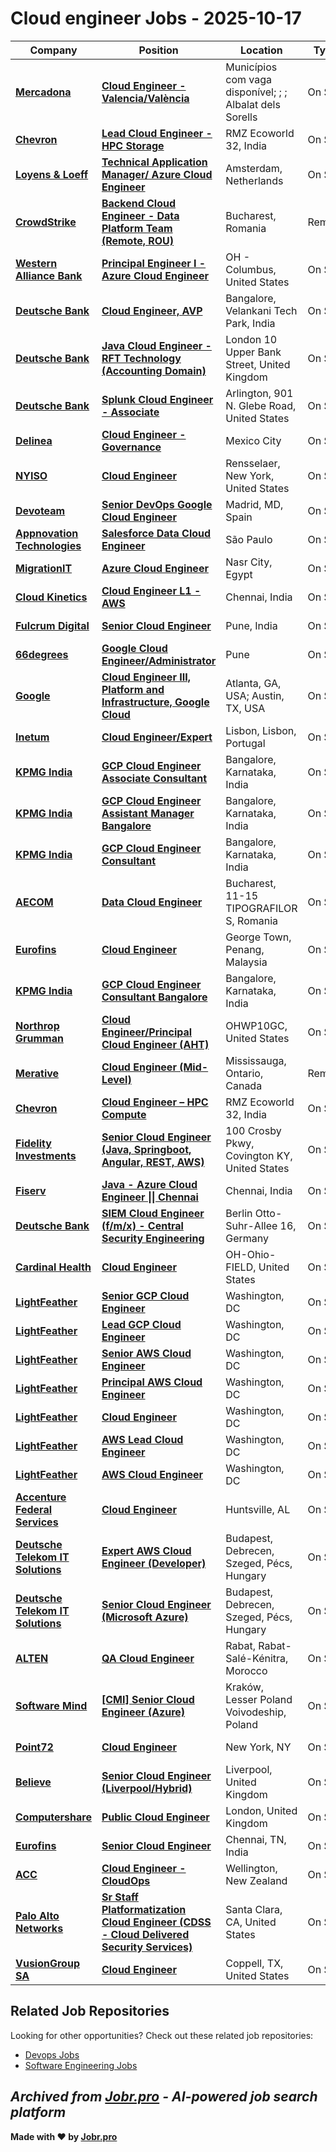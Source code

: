 # Cloud engineer Jobs - 2025-10-17

| Company | Position | Location | Type | Date |
| ------- | -------- | -------- | ---- | ------ |
| **[Mercadona](https://www.mercadona.es/)** | **[Cloud Engineer - Valencia/València](https://jobr.pro/job/30372577/cloud-engineer-valenciavalencia?utm_source=github&utm_medium=repo&utm_campaign=github-cloud-engineering-jobs)** | Municípios com vaga disponível; ; ; Albalat dels Sorells | On Site | Oct 16 |
| **[Chevron](https://www.chevron.com/)** | **[Lead Cloud Engineer - HPC Storage](https://jobr.pro/job/30368994/lead-cloud-engineer-hpc-storage?utm_source=github&utm_medium=repo&utm_campaign=github-cloud-engineering-jobs)** | RMZ Ecoworld 32, India | On Site | Oct 16 |
| **[Loyens & Loeff](https://www.loyensloeff.com/)** | **[Technical Application Manager/ Azure Cloud Engineer](https://jobr.pro/job/30399712/technical-application-manager-azure-cloud-engineer?utm_source=github&utm_medium=repo&utm_campaign=github-cloud-engineering-jobs)** | Amsterdam, Netherlands | On Site | Oct 16 |
| **[CrowdStrike](https://www.crowdstrike.com/)** | **[Backend Cloud Engineer - Data Platform Team (Remote, ROU)](https://jobr.pro/job/30397823/backend-cloud-engineer-data-platform-team-remote-rou?utm_source=github&utm_medium=repo&utm_campaign=github-cloud-engineering-jobs)** | Bucharest, Romania | Remote | Oct 16 |
| **[Western Alliance Bank](https://www.westernalliancebancorporation.com/)** | **[Principal Engineer I - Azure Cloud Engineer](https://jobr.pro/job/30405630/principal-engineer-i-azure-cloud-engineer?utm_source=github&utm_medium=repo&utm_campaign=github-cloud-engineering-jobs)** | OH - Columbus, United States | On Site | Oct 16 |
| **[Deutsche Bank](https://www.db.com/)** | **[Cloud Engineer, AVP](https://jobr.pro/job/30408744/cloud-engineer-avp?utm_source=github&utm_medium=repo&utm_campaign=github-cloud-engineering-jobs)** | Bangalore, Velankani Tech Park, India | On Site | Oct 16 |
| **[Deutsche Bank](https://www.db.com/)** | **[Java Cloud Engineer - RFT Technology (Accounting Domain)](https://jobr.pro/job/30408730/java-cloud-engineer-rft-technology-accounting-domain?utm_source=github&utm_medium=repo&utm_campaign=github-cloud-engineering-jobs)** | London 10 Upper Bank Street, United Kingdom | On Site | Oct 16 |
| **[Deutsche Bank](https://www.db.com/)** | **[Splunk Cloud Engineer - Associate](https://jobr.pro/job/30408716/splunk-cloud-engineer-associate?utm_source=github&utm_medium=repo&utm_campaign=github-cloud-engineering-jobs)** | Arlington, 901 N. Glebe Road, United States | On Site | Oct 16 |
| **[Delinea](https://delinea.com/)** | **[Cloud Engineer - Governance](https://jobr.pro/job/30327106/cloud-engineer-governance?utm_source=github&utm_medium=repo&utm_campaign=github-cloud-engineering-jobs)** | Mexico City | On Site | Oct 15 |
| **[NYISO](https://www.nyiso.com/)** | **[Cloud Engineer](https://jobr.pro/job/30331599/cloud-engineer?utm_source=github&utm_medium=repo&utm_campaign=github-cloud-engineering-jobs)** | Rensselaer, New York, United States | On Site | Oct 15 |
| **[Devoteam](https://www.devoteam.com/)** | **[Senior DevOps Google Cloud Engineer](https://jobr.pro/job/30310687/senior-devops-google-cloud-engineer?utm_source=github&utm_medium=repo&utm_campaign=github-cloud-engineering-jobs)** | Madrid, MD, Spain | On Site | Oct 15 |
| **[Appnovation Technologies](https://www.appnovation.com/)** | **[Salesforce Data Cloud Engineer](https://jobr.pro/job/30324115/salesforce-data-cloud-engineer?utm_source=github&utm_medium=repo&utm_campaign=github-cloud-engineering-jobs)** | São Paulo | On Site | Oct 15 |
| **[MigrationIT](https://www.migrationit.com/)** | **[Azure Cloud Engineer](https://jobr.pro/job/30265095/azure-cloud-engineer?utm_source=github&utm_medium=repo&utm_campaign=github-cloud-engineering-jobs)** | Nasr City, Egypt | On Site | Oct 15 |
| **[Cloud Kinetics](https://www.cloud-kinetics.com/)** | **[Cloud Engineer L1 - AWS](https://jobr.pro/job/30264463/cloud-engineer-l1-aws?utm_source=github&utm_medium=repo&utm_campaign=github-cloud-engineering-jobs)** | Chennai, India | On Site | Oct 15 |
| **[Fulcrum Digital](https://fulcrumdigital.com/)** | **[Senior Cloud Engineer](https://jobr.pro/job/30261296/senior-cloud-engineer?utm_source=github&utm_medium=repo&utm_campaign=github-cloud-engineering-jobs)** | Pune, India | On Site | Oct 15 |
| **[66degrees](https://66degrees.com/)** | **[Google Cloud Engineer/Administrator](https://jobr.pro/job/30318765/google-cloud-engineeradministrator?utm_source=github&utm_medium=repo&utm_campaign=github-cloud-engineering-jobs)** | Pune | On Site | Oct 15 |
| **[Google](https://www.google.com/)** | **[Cloud Engineer III, Platform and Infrastructure, Google Cloud](https://jobr.pro/job/30251963/cloud-engineer-iii-platform-and-infrastructure-google-cloud?utm_source=github&utm_medium=repo&utm_campaign=github-cloud-engineering-jobs)** | Atlanta, GA, USA; Austin, TX, USA | On Site | Oct 15 |
| **[Inetum](https://www.inetum.com)** | **[Cloud Engineer/Expert](https://jobr.pro/job/30257801/cloud-engineerexpert?utm_source=github&utm_medium=repo&utm_campaign=github-cloud-engineering-jobs)** | Lisbon, Lisbon, Portugal | On Site | Oct 15 |
| **[KPMG India](https://kpmg.com/)** | **[GCP Cloud Engineer Associate Consultant](https://jobr.pro/job/30271331/gcp-cloud-engineer-associate-consultant?utm_source=github&utm_medium=repo&utm_campaign=github-cloud-engineering-jobs)** | Bangalore, Karnataka, India | On Site | Oct 15 |
| **[KPMG India](https://kpmg.com/)** | **[GCP Cloud Engineer Assistant Manager Bangalore](https://jobr.pro/job/30271330/gcp-cloud-engineer-assistant-manager-bangalore?utm_source=github&utm_medium=repo&utm_campaign=github-cloud-engineering-jobs)** | Bangalore, Karnataka, India | On Site | Oct 15 |
| **[KPMG India](https://kpmg.com/)** | **[GCP Cloud Engineer Consultant](https://jobr.pro/job/30271328/gcp-cloud-engineer-consultant?utm_source=github&utm_medium=repo&utm_campaign=github-cloud-engineering-jobs)** | Bangalore, Karnataka, India | On Site | Oct 15 |
| **[AECOM](https://www.aecom.com)** | **[Data Cloud Engineer](https://jobr.pro/job/30257807/data-cloud-engineer?utm_source=github&utm_medium=repo&utm_campaign=github-cloud-engineering-jobs)** | Bucharest, 11-15 TIPOGRAFILOR S, Romania | On Site | Oct 15 |
| **[Eurofins](https://www.eurofins.com)** | **[Cloud Engineer](https://jobr.pro/job/30257809/cloud-engineer?utm_source=github&utm_medium=repo&utm_campaign=github-cloud-engineering-jobs)** | George Town, Penang, Malaysia | On Site | Oct 15 |
| **[KPMG India](https://kpmg.com/)** | **[GCP Cloud Engineer Consultant Bangalore](https://jobr.pro/job/30271314/gcp-cloud-engineer-consultant-bangalore?utm_source=github&utm_medium=repo&utm_campaign=github-cloud-engineering-jobs)** | Bangalore, Karnataka, India | On Site | Oct 15 |
| **[Northrop Grumman](https://www.northropgrumman.com/)** | **[Cloud Engineer/Principal Cloud Engineer (AHT)](https://jobr.pro/job/30270941/cloud-engineerprincipal-cloud-engineer-aht?utm_source=github&utm_medium=repo&utm_campaign=github-cloud-engineering-jobs)** | OHWP10GC, United States | On Site | Oct 15 |
| **[Merative](https://www.merative.com/)** | **[Cloud Engineer (Mid- Level)](https://jobr.pro/job/30275271/cloud-engineer-mid-level?utm_source=github&utm_medium=repo&utm_campaign=github-cloud-engineering-jobs)** | Mississauga, Ontario, Canada | Remote | Oct 15 |
| **[Chevron](https://www.chevron.com/)** | **[Cloud Engineer – HPC Compute](https://jobr.pro/job/30255569/cloud-engineer-hpc-compute?utm_source=github&utm_medium=repo&utm_campaign=github-cloud-engineering-jobs)** | RMZ Ecoworld 32, India | On Site | Oct 15 |
| **[Fidelity Investments](https://www.fidelity.com/)** | **[Senior Cloud Engineer (Java, Springboot, Angular, REST, AWS)](https://jobr.pro/job/30302742/senior-cloud-engineer-java-springboot-angular-rest-aws?utm_source=github&utm_medium=repo&utm_campaign=github-cloud-engineering-jobs)** | 100 Crosby Pkwy, Covington KY, United States | On Site | Oct 15 |
| **[Fiserv](https://www.fiserv.com/)** | **[Java - Azure Cloud Engineer \|\| Chennai](https://jobr.pro/job/30284114/java-azure-cloud-engineer-chennai?utm_source=github&utm_medium=repo&utm_campaign=github-cloud-engineering-jobs)** | Chennai, India | On Site | Oct 15 |
| **[Deutsche Bank](https://www.db.com/)** | **[SIEM Cloud Engineer (f/m/x) - Central Security Engineering](https://jobr.pro/job/30309584/siem-cloud-engineer-fmx-central-security-engineering?utm_source=github&utm_medium=repo&utm_campaign=github-cloud-engineering-jobs)** | Berlin Otto-Suhr-Allee 16, Germany | On Site | Oct 15 |
| **[Cardinal Health](https://cardinalhealth.com/)** | **[Cloud Engineer](https://jobr.pro/job/30310760/cloud-engineer?utm_source=github&utm_medium=repo&utm_campaign=github-cloud-engineering-jobs)** | OH-Ohio-FIELD, United States | On Site | Oct 15 |
| **[LightFeather](https://lightfeather.io/)** | **[Senior GCP Cloud Engineer](https://jobr.pro/job/30220713/senior-gcp-cloud-engineer?utm_source=github&utm_medium=repo&utm_campaign=github-cloud-engineering-jobs)** | Washington, DC | On Site | Oct 14 |
| **[LightFeather](https://lightfeather.io/)** | **[Lead GCP Cloud Engineer](https://jobr.pro/job/30220709/lead-gcp-cloud-engineer?utm_source=github&utm_medium=repo&utm_campaign=github-cloud-engineering-jobs)** | Washington, DC | On Site | Oct 14 |
| **[LightFeather](https://lightfeather.io/)** | **[Senior AWS Cloud Engineer](https://jobr.pro/job/30220712/senior-aws-cloud-engineer?utm_source=github&utm_medium=repo&utm_campaign=github-cloud-engineering-jobs)** | Washington, DC | On Site | Oct 14 |
| **[LightFeather](https://lightfeather.io/)** | **[Principal AWS Cloud Engineer](https://jobr.pro/job/30220710/principal-aws-cloud-engineer?utm_source=github&utm_medium=repo&utm_campaign=github-cloud-engineering-jobs)** | Washington, DC | On Site | Oct 14 |
| **[LightFeather](https://lightfeather.io/)** | **[Cloud Engineer](https://jobr.pro/job/30220704/cloud-engineer?utm_source=github&utm_medium=repo&utm_campaign=github-cloud-engineering-jobs)** | Washington, DC | On Site | Oct 14 |
| **[LightFeather](https://lightfeather.io/)** | **[AWS Lead Cloud Engineer](https://jobr.pro/job/30220702/aws-lead-cloud-engineer?utm_source=github&utm_medium=repo&utm_campaign=github-cloud-engineering-jobs)** | Washington, DC | On Site | Oct 14 |
| **[LightFeather](https://lightfeather.io/)** | **[AWS Cloud Engineer](https://jobr.pro/job/30220701/aws-cloud-engineer?utm_source=github&utm_medium=repo&utm_campaign=github-cloud-engineering-jobs)** | Washington, DC | On Site | Oct 14 |
| **[Accenture Federal Services](https://www.accenture.com/)** | **[Cloud Engineer](https://jobr.pro/job/30219262/cloud-engineer?utm_source=github&utm_medium=repo&utm_campaign=github-cloud-engineering-jobs)** | Huntsville, AL | On Site | Oct 14 |
| **[Deutsche Telekom IT Solutions](https://www.deutschetelekomitsolutions.hu)** | **[Expert AWS Cloud Engineer (Developer)](https://jobr.pro/job/30211819/expert-aws-cloud-engineer-developer?utm_source=github&utm_medium=repo&utm_campaign=github-cloud-engineering-jobs)** | Budapest, Debrecen, Szeged, Pécs, Hungary | On Site | Oct 14 |
| **[Deutsche Telekom IT Solutions](https://www.deutschetelekomitsolutions.hu)** | **[Senior Cloud Engineer (Microsoft Azure)](https://jobr.pro/job/30211829/senior-cloud-engineer-microsoft-azure?utm_source=github&utm_medium=repo&utm_campaign=github-cloud-engineering-jobs)** | Budapest, Debrecen, Szeged, Pécs, Hungary | On Site | Oct 14 |
| **[ALTEN](https://www.alten.com/)** | **[QA Cloud Engineer](https://jobr.pro/job/30211875/qa-cloud-engineer?utm_source=github&utm_medium=repo&utm_campaign=github-cloud-engineering-jobs)** | Rabat, Rabat-Salé-Kénitra, Morocco | On Site | Oct 14 |
| **[Software Mind](https://softwaremind.com)** | **[\[CMI\] Senior Cloud Engineer (Azure)](https://jobr.pro/job/30229514/cmi-senior-cloud-engineer-azure?utm_source=github&utm_medium=repo&utm_campaign=github-cloud-engineering-jobs)** | Kraków, Lesser Poland Voivodeship, Poland | On Site | Oct 14 |
| **[Point72](https://www.point72.com/)** | **[Cloud Engineer](https://jobr.pro/job/30228401/cloud-engineer?utm_source=github&utm_medium=repo&utm_campaign=github-cloud-engineering-jobs)** | New York, NY | On Site | Oct 14 |
| **[Believe](https://www.believe.com)** | **[Senior Cloud Engineer (Liverpool/Hybrid)](https://jobr.pro/job/30211878/senior-cloud-engineer-liverpoolhybrid?utm_source=github&utm_medium=repo&utm_campaign=github-cloud-engineering-jobs)** | Liverpool, United Kingdom | On Site | Oct 14 |
| **[Computershare](https://www.computershare.com/)** | **[Public Cloud Engineer](https://jobr.pro/job/30193975/public-cloud-engineer?utm_source=github&utm_medium=repo&utm_campaign=github-cloud-engineering-jobs)** | London, United Kingdom | On Site | Oct 14 |
| **[Eurofins](https://www.eurofins.com)** | **[Senior Cloud Engineer](https://jobr.pro/job/30146597/senior-cloud-engineer?utm_source=github&utm_medium=repo&utm_campaign=github-cloud-engineering-jobs)** | Chennai, TN, India | On Site | Oct 14 |
| **[ACC](https://www.acc.co.nz/)** | **[Cloud Engineer - CloudOps](https://jobr.pro/job/30194883/cloud-engineer-cloudops?utm_source=github&utm_medium=repo&utm_campaign=github-cloud-engineering-jobs)** | Wellington, New Zealand | On Site | Oct 14 |
| **[Palo Alto Networks](https://www.paloaltonetworks.com)** | **[Sr Staff Platformatization Cloud Engineer (CDSS - Cloud Delivered Security Services)](https://jobr.pro/job/30133507/sr-staff-platformatization-cloud-engineer-cdss-cloud-delivered-security-services?utm_source=github&utm_medium=repo&utm_campaign=github-cloud-engineering-jobs)** | Santa Clara, CA, United States | On Site | Oct 13 |
| **[VusionGroup SA](https://www.ses-imagotag.com)** | **[Cloud Engineer](https://jobr.pro/job/30133513/cloud-engineer?utm_source=github&utm_medium=repo&utm_campaign=github-cloud-engineering-jobs)** | Coppell, TX, United States | On Site | Oct 13 |

## Related Job Repositories

Looking for other opportunities? Check out these related job repositories:

- [Devops Jobs](https://github.com/jobs-jobr-pro/DevOps-Jobs)
- [Software Engineering Jobs](https://github.com/jobs-jobr-pro/Software-Engineering-Jobs)



*Archived from [Jobr.pro](https://jobr.pro?utm_source=github&utm_medium=repo&utm_campaign=github-cloud-engineering-jobs) - AI-powered job search platform*
---

**Made with ❤️ by [Jobr.pro](https://jobr.pro?utm_source=github&utm_medium=repo&utm_campaign=github-cloud-engineering-jobs)**